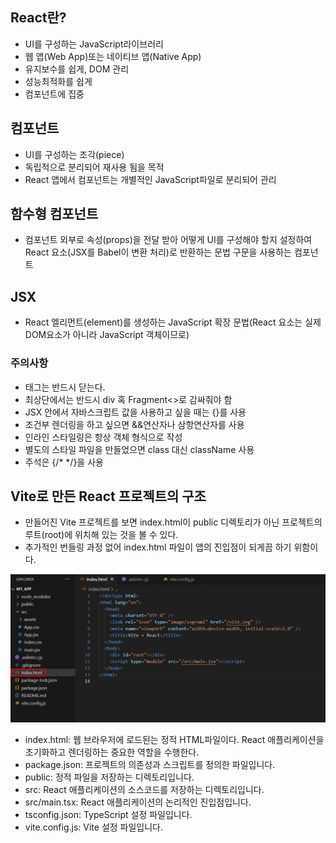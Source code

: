 ## React란?
- UI를 구성하는 JavaScript라이브러리
- 웹 앱(Web App)또는 네이티브 앱(Native App)
- 유지보수를 쉽게, DOM 관리
- 성능최적화를 쉽게
- 컴포넌트에 집중

## 컴포넌트
- UI를 구성하는 조각(piece)
- 독립적으로 분리되어 재사용 됨을 목적
- React 앱에서 컴포넌트는 개별적인 JavaScript파일로 분리되어 관리

## 함수형 컴포넌트
- 컴포넌트 외부로 속성(props)을 전달 받아 어떻게 UI를 구성해야 할지 설정하여 React 요소(JSX를 Babel이 변환 처리)로 반환하는 문법 구문을 사용하는 컴포넌트

## JSX
- React 엘리먼트(element)를 생성하는 JavaScript 확장 문법(React 요소는 실제 DOM요소가 아니라 JavaScript 객체이므로)

### 주의사항
- 태그는 반드시 닫는다.
- 최상단에서는 반드시 div 혹 Fragment<>로 감싸줘야 함
- JSX 안에서 자바스크립트 값을 사용하고 싶을 때는 {}를 사용
- 조건부 렌더링을 하고 싶으면 &&연산자나 삼항연산자를 사용
- 인라인 스타일링은 항상 객체 형식으로 작성
- 별도의 스타일 파일을 만들었으면 class 대신 className 사용
- 주석은 {/* */}을 사용

## Vite로 만든 React 프로젝트의 구조
- 만들어진 Vite 프로젝트를 보면 index.html이 public 디렉토리가 아닌 프로젝트의 루트(root)에 위치해 있는 것을 볼 수 있다.
- 추가적인 번들링 과정 없어 index.html 파일이 앱의 진입점이 되게끔 하기 위함이다.

![image](img/index.png)

- index.html: 웹 브라우저에 로드된는 정적 HTML파일이다. React 애플리케이션을 초기화하고 렌더링하는 중요한 역할을 수행한다.
- package.json: 프로젝트의 의존성과 스크립트를 정의한 파일입니다.
- public: 정적 파일을 저장하는 디렉토리입니다.
- src: React 애플리케이션의 소스코드를 저장하는 디렉토리입니다.
- src/main.tsx: React 애플리케이션의 논리적인 진입점입니다.
- tsconfig.json: TypeScript 설정 파일입니다.
- vite.config.js: Vite 설정 파일입니다.